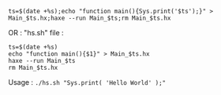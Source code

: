 `ts=$(date +%s);echo "function main(){Sys.print('$ts');}" > Main_$ts.hx;haxe --run Main_$ts;rm Main_$ts.hx`

OR : 
"hs.sh" file :
```
ts=$(date +%s)
echo "function main(){$1}" > Main_$ts.hx
haxe --run Main_$ts 
rm Main_$ts.hx
```
Usage :
`./hs.sh "Sys.print( 'Hello World' );"`
